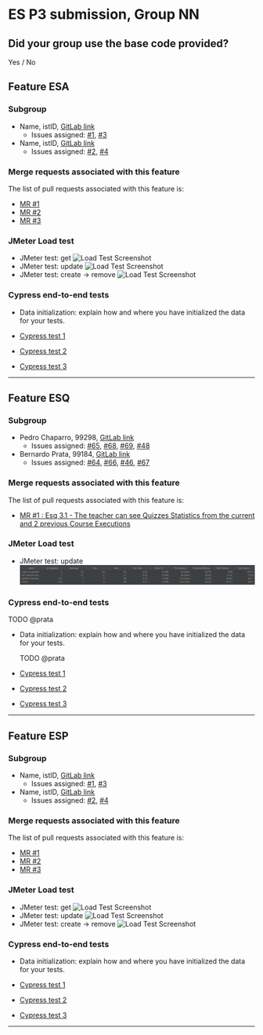 # ES P3 submission, Group NN

## Did your group use the base code provided?

Yes / No

## Feature ESA

### Subgroup
 - Name, istID, [GitLab link](https://gitlab.rnl.tecnico.ulisboa.pt/istXXXXXX)
   + Issues assigned: [#1](https://gitlab.rnl.tecnico.ulisboa.pt/es), [#3](https://gitlab.rnl.tecnico.ulisboa.pt/es)
 - Name, istID, [GitLab link](https://gitlab.rnl.tecnico.ulisboa.pt/istXXXXXX)
   + Issues assigned: [#2](https://gitlab.rnl.tecnico.ulisboa.pt/es), [#4](https://gitlab.rnl.tecnico.ulisboa.pt/es)
 
### Merge requests associated with this feature

The list of pull requests associated with this feature is:

 - [MR #1](https://gitlab.rnl.tecnico.ulisboa.pt/es)
 - [MR #2](https://gitlab.rnl.tecnico.ulisboa.pt/es)
 - [MR #3](https://gitlab.rnl.tecnico.ulisboa.pt/es)

### JMeter Load test

  - JMeter test: get
  ![Load Test Screenshot](https://gitlab.rnl.tecnico.ulisboa.pt/es/templates/-/raw/main/2023/sprints/jmeter-snapshot.png)
  - JMeter test: update
  ![Load Test Screenshot](https://gitlab.rnl.tecnico.ulisboa.pt/es/templates/-/raw/main/2023/sprints/jmeter-snapshot.png)
  - JMeter test: create → remove
  ![Load Test Screenshot](https://gitlab.rnl.tecnico.ulisboa.pt/es/templates/-/raw/main/2023/sprints/jmeter-snapshot.png)

### Cypress end-to-end tests

- Data initialization: explain how and where you have initialized the data for your tests.

- [Cypress test 1](https://gitlab.rnl.tecnico.ulisboa.pt/es)
- [Cypress test 2](https://gitlab.rnl.tecnico.ulisboa.pt/es)
- [Cypress test 3](https://gitlab.rnl.tecnico.ulisboa.pt/es)

---

## Feature ESQ

### Subgroup
 - Pedro Chaparro, 99298, [GitLab link](https://gitlab.rnl.tecnico.ulisboa.pt/ist199298)
   + Issues assigned: [#65](https://gitlab.rnl.tecnico.ulisboa.pt/es/es23-59/-/issues/65), [#68](https://gitlab.rnl.tecnico.ulisboa.pt/es/es23-59/-/issues/68), [#69](https://gitlab.rnl.tecnico.ulisboa.pt/es/es23-59/-/issues/46), [#48](https://gitlab.rnl.tecnico.ulisboa.pt/es/es23-59/-/issues/69)
 - Bernardo Prata, 99184, [GitLab link](https://gitlab.rnl.tecnico.ulisboa.pt/ist199184)
   + Issues assigned: [#64](https://gitlab.rnl.tecnico.ulisboa.pt/es/es23-59/-/issues/64), [#66](https://gitlab.rnl.tecnico.ulisboa.pt/es/es23-59/-/issues/66), [#46](https://gitlab.rnl.tecnico.ulisboa.pt/es/es23-59/-/issues/46), [#67](https://gitlab.rnl.tecnico.ulisboa.pt/es/es23-59/-/issues/67)
 
### Merge requests associated with this feature

The list of pull requests associated with this feature is:

 - [MR #1 : Esq 3.1 - The teacher can see Quizzes Statistics from the current and 2 previous Course Executions](https://gitlab.rnl.tecnico.ulisboa.pt/es/es23-59/-/merge_requests/17)

### JMeter Load test

  - JMeter test: update
  ![Load Test Screenshot](./images/aggregateReportESQ.png   )
   
### Cypress end-to-end tests

  TODO @prata
- Data initialization: explain how and where you have initialized the data for your tests.

  TODO @prata
- [Cypress test 1](https://gitlab.rnl.tecnico.ulisboa.pt/es)
- [Cypress test 2](https://gitlab.rnl.tecnico.ulisboa.pt/es)
- [Cypress test 3](https://gitlab.rnl.tecnico.ulisboa.pt/es)

---

## Feature ESP

### Subgroup
 - Name, istID, [GitLab link](https://gitlab.rnl.tecnico.ulisboa.pt/istXXXXXX)
   + Issues assigned: [#1](https://gitlab.rnl.tecnico.ulisboa.pt/es), [#3](https://gitlab.rnl.tecnico.ulisboa.pt/es)
 - Name, istID, [GitLab link](https://gitlab.rnl.tecnico.ulisboa.pt/istXXXXXX)
   + Issues assigned: [#2](https://gitlab.rnl.tecnico.ulisboa.pt/es), [#4](https://gitlab.rnl.tecnico.ulisboa.pt/es)
 
### Merge requests associated with this feature

The list of pull requests associated with this feature is:

 - [MR #1](https://gitlab.rnl.tecnico.ulisboa.pt/es)
 - [MR #2](https://gitlab.rnl.tecnico.ulisboa.pt/es)
 - [MR #3](https://gitlab.rnl.tecnico.ulisboa.pt/es)

### JMeter Load test

  - JMeter test: get
  ![Load Test Screenshot](https://gitlab.rnl.tecnico.ulisboa.pt/es/templates/-/raw/main/2023/sprints/jmeter-snapshot.png)
  - JMeter test: update
  ![Load Test Screenshot](https://gitlab.rnl.tecnico.ulisboa.pt/es/templates/-/raw/main/2023/sprints/jmeter-snapshot.png)
  - JMeter test: create → remove
  ![Load Test Screenshot](https://gitlab.rnl.tecnico.ulisboa.pt/es/templates/-/raw/main/2023/sprints/jmeter-snapshot.png)

### Cypress end-to-end tests

- Data initialization: explain how and where you have initialized the data for your tests.

- [Cypress test 1](https://gitlab.rnl.tecnico.ulisboa.pt/es)
- [Cypress test 2](https://gitlab.rnl.tecnico.ulisboa.pt/es)
- [Cypress test 3](https://gitlab.rnl.tecnico.ulisboa.pt/es)

---